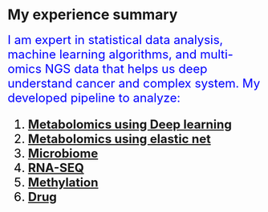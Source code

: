 # My experience summary
<font color='blue' size='5'>I am expert in statistical data analysis, machine learning algorithms, 
and multi-omics NGS data that helps us deep understand cancer and complex system.
<font color='blue' size='5'>
My developed pipeline to analyze:
<font color='black' size='5'>
1. __[Metabolomics using Deep learning](https://github.com/FADHLyemen/deep_learning_metabolomics)__
2. __[Metabolomics using elastic net](https://pubs.acs.org/doi/full/10.1021/acs.jproteome.7b00595)__
3. __[Microbiome](https://pubs.acs.org/doi/full/10.1021/acs.jproteome.7b00595)__
4. __[RNA-SEQ](https://pubs.acs.org/doi/full/10.1021/acs.jproteome.7b00595)__
5. __[Methylation](https://pubs.acs.org/doi/full/10.1021/acs.jproteome.7b00595)__
6. __[Drug](https://pubs.acs.org/doi/full/10.1021/acs.jproteome.7b00595)__

